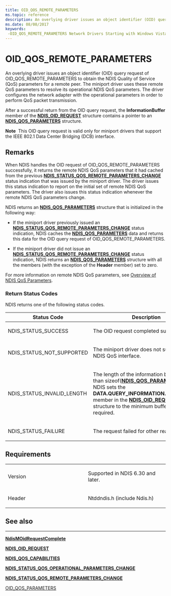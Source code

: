 ```yaml
---
title: OID_QOS_REMOTE_PARAMETERS
ms.topic: reference
description: An overlying driver issues an object identifier (OID) query request of OID_QOS_REMOTE_PARAMETERS to obtain the NDIS Quality of Service (QoS) parameters for a remote peer.
ms.date: 08/08/2017
keywords: 
 -OID_QOS_REMOTE_PARAMETERS Network Drivers Starting with Windows Vista
---
```


# OID\_QOS\_REMOTE\_PARAMETERS


An overlying driver issues an object identifier (OID) query request of OID\_QOS\_REMOTE\_PARAMETERS to obtain the NDIS Quality of Service (QoS) parameters for a remote peer. The miniport driver uses these remote QoS parameters to resolve its operational NDIS QoS parameters. The driver configures the network adapter with the operational parameters in order to perform QoS packet transmission.

After a successful return from the OID query request, the **InformationBuffer** member of the [**NDIS\_OID\_REQUEST**](/windows-hardware/drivers/ddi/oidrequest/ns-oidrequest-ndis_oid_request) structure contains a pointer to an [**NDIS\_QOS\_PARAMETERS**](/windows-hardware/drivers/ddi/ntddndis/ns-ntddndis-_ndis_qos_parameters) structure.

**Note**  This OID query request is valid only for miniport drivers that support the IEEE 802.1 Data Center Bridging (DCB) interface.

 

## Remarks

When NDIS handles the OID request of OID\_QOS\_REMOTE\_PARAMETERS successfully, it returns the remote NDIS QoS parameters that it had cached from the previous [**NDIS\_STATUS\_QOS\_REMOTE\_PARAMETERS\_CHANGE**](./ndis-status-qos-remote-parameters-change.md) status indication that was issued by the miniport driver. The driver issues this status indication to report on the initial set of remote NDIS QoS parameters. The driver also issues this status indication whenever the remote NDIS QoS parameters change.

NDIS returns an [**NDIS\_QOS\_PARAMETERS**](/windows-hardware/drivers/ddi/ntddndis/ns-ntddndis-_ndis_qos_parameters) structure that is initialized in the following way:

-   If the miniport driver previously issued an [**NDIS\_STATUS\_QOS\_REMOTE\_PARAMETERS\_CHANGE**](./ndis-status-qos-remote-parameters-change.md) status indication, NDIS caches the [**NDIS\_QOS\_PARAMETERS**](/windows-hardware/drivers/ddi/ntddndis/ns-ntddndis-_ndis_qos_parameters) data and returns this data for the OID query request of OID\_QOS\_REMOTE\_PARAMETERS.

-   If the miniport driver did not issue an [**NDIS\_STATUS\_QOS\_REMOTE\_PARAMETERS\_CHANGE**](./ndis-status-qos-remote-parameters-change.md) status indication, NDIS returns an [**NDIS\_QOS\_PARAMETERS**](/windows-hardware/drivers/ddi/ntddndis/ns-ntddndis-_ndis_qos_parameters) structure with all the members (with the exception of the **Header** member) set to zero.

For more information on remote NDIS QoS parameters, see [Overview of NDIS QoS Parameters](./overview-of-ndis-qos-parameters.md).

### Return Status Codes

NDIS returns one of the following status codes.

<table>
<colgroup>
<col width="50%" />
<col width="50%" />
</colgroup>
<thead>
<tr class="header">
<th>Status Code</th>
<th>Description</th>
</tr>
</thead>
<tbody>
<tr class="odd">
<td><p>NDIS_STATUS_SUCCESS</p></td>
<td><p>The OID request completed successfully.</p></td>
</tr>
<tr class="even">
<td><p>NDIS_STATUS_NOT_SUPPORTED</p></td>
<td><p>The miniport driver does not support the NDIS QoS interface.</p></td>
</tr>
<tr class="odd">
<td><p>NDIS_STATUS_INVALID_LENGTH</p></td>
<td><p>The length of the information buffer is less than sizeof(<a href="/windows-hardware/drivers/ddi/ntddndis/ns-ntddndis-_ndis_qos_parameters" data-raw-source="[&lt;strong&gt;NDIS_QOS_PARAMETERS&lt;/strong&gt;](/windows-hardware/drivers/ddi/ntddndis/ns-ntddndis-_ndis_qos_parameters)"><strong>NDIS_QOS_PARAMETERS</strong></a>). NDIS sets the <strong>DATA.QUERY_INFORMATION.BytesNeeded</strong> member in the <a href="/windows-hardware/drivers/ddi/ndis/ns-ndis-_ndis_oid_request" data-raw-source="[&lt;strong&gt;NDIS_OID_REQUEST&lt;/strong&gt;](/windows-hardware/drivers/ddi/oidrequest/ns-oidrequest-ndis_oid_request)"><strong>NDIS_OID_REQUEST</strong></a> structure to the minimum buffer size that is required.</p></td>
</tr>
<tr class="even">
<td><p>NDIS_STATUS_FAILURE</p></td>
<td><p>The request failed for other reasons.</p></td>
</tr>
</tbody>
</table>

 

## Requirements

<table>
<colgroup>
<col width="50%" />
<col width="50%" />
</colgroup>
<tbody>
<tr class="odd">
<td><p>Version</p></td>
<td><p>Supported in NDIS 6.30 and later.</p></td>
</tr>
<tr class="even">
<td><p>Header</p></td>
<td>Ntddndis.h (include Ndis.h)</td>
</tr>
</tbody>
</table>

## See also


****
[**NdisMOidRequestComplete**](/windows-hardware/drivers/ddi/ndis/nf-ndis-ndismoidrequestcomplete)

[**NDIS\_OID\_REQUEST**](/windows-hardware/drivers/ddi/oidrequest/ns-oidrequest-ndis_oid_request)

[**NDIS\_QOS\_CAPABILITIES**](/windows-hardware/drivers/ddi/ntddndis/ns-ntddndis-_ndis_qos_capabilities)

[**NDIS\_STATUS\_QOS\_OPERATIONAL\_PARAMETERS\_CHANGE**](./ndis-status-qos-operational-parameters-change.md)

[**NDIS\_STATUS\_QOS\_REMOTE\_PARAMETERS\_CHANGE**](./ndis-status-qos-remote-parameters-change.md)

[OID\_QOS\_PARAMETERS](oid-qos-parameters.md)

